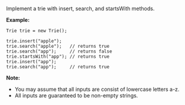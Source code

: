 Implement a trie with insert, search, and startsWith methods.

**Example:**
```
Trie trie = new Trie();

trie.insert("apple");
trie.search("apple");   // returns true
trie.search("app");     // returns false
trie.startsWith("app"); // returns true
trie.insert("app");   
trie.search("app");     // returns true
```

**Note:**
* You may assume that all inputs are consist of lowercase letters a-z.
* All inputs are guaranteed to be non-empty strings.